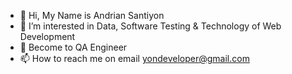 - 👋 Hi, My Name is Andrian Santiyon
- 👀 I’m interested in Data, Software Testing & Technology of Web Development
- 🌱 Become to QA Engineer 
- 📫 How to reach me on email yondeveloper@gmail.com

<!---
labsan/labsan is a ✨ special ✨ repository because its `README.md` (this file) appears on your GitHub profile.
You can click the Preview link to take a look at your changes.
--->
